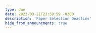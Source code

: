 ```yaml
---
type: due
date: 2023-03-21T23:59:59 -0300
description: 'Paper Selection Deadline'
hide_from_announcments: true
---
```

